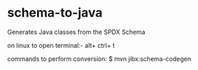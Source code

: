 # schema-to-java
Generates Java classes from the SPDX Schema

on linux
to open terminal:- alt+ ctrl+ t

commands to perform conversion:
$ mvn jibx:schema-codegen







